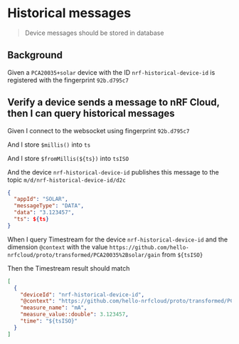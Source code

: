 # Historical messages

> Device messages should be stored in database

## Background

Given a `PCA20035+solar` device with the ID `nrf-historical-device-id` is
registered with the fingerprint `92b.d795c7`

## Verify a device sends a message to nRF Cloud, then I can query historical messages

Given I connect to the websocket using fingerprint `92b.d795c7`

And I store `$millis()` into `ts`

And I store `$fromMillis(${ts})` into `tsISO`

And the device `nrf-historical-device-id` publishes this message to the topic
`m/d/nrf-historical-device-id/d2c`

```json
{
  "appId": "SOLAR",
  "messageType": "DATA",
  "data": "3.123457",
  "ts": ${ts}
}
```

When I query Timestream for the device `nrf-historical-device-id` and the
dimension `@context` with the value
`https://github.com/hello-nrfcloud/proto/transformed/PCA20035%2Bsolar/gain` from
`${tsISO}`

Then the Timestream result should match

```json
[
  {
    "deviceId": "nrf-historical-device-id",
    "@context": "https://github.com/hello-nrfcloud/proto/transformed/PCA20035%2Bsolar/gain",
    "measure_name": "mA",
    "measure_value::double": 3.123457,
    "time": "${tsISO}"
  }
]
```
